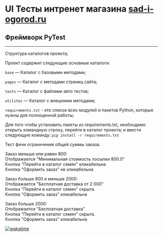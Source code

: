 # UI Тесты интренет магазина [sad-i-ogorod.ru](https://sad-i-ogorod.ru/)

## Фреймворк PyTest
---
Структура каталогов проекта;

Проект содержит следующие основные каталоги:


`base` — Каталог с базовыми методами;

`pages` — Каталог с методами страниц сайта;

`tests` — Каталог с файлами авто тестов;

`utilites` — Каталог с внешними методами;

`requirements.txt` - это список всех модулей и пакетов Python, которые нужны для полноценной работы;  

Для того чтобы установить пакеты из requirements.txt, необходимо открыть командную строку, перейти в каталог проекта;
и ввести следующую команду: `pip install -r requirements.txt`


Тест фичи ограничения общей суммы заказа.  

Заказ меньше или равен 800:  
Отображается "Минимальная стоимость посылки 800.0"  
Кнопка "Перейти в каталог семян" кликабельна  
Кнопка "Оформить заказ" не кликабельна  

Заказ больше 800 и меньше 2000:  
Отображается "Бесплатная доставка от 2 000"  
Кнопка "Перейти в каталог семян" скрыта.  
Кнопка "Оформить заказ" кликабельна  

Заказ больше 2000:  
Отображается "Бесплатная доставка"  
Кнопка "Перейти в каталог семян" скрыта.  
Кнопка "Оформить заказ" кликабельна   


[![wakatime](https://wakatime.com/badge/user/5f6bd917-a873-40c5-b6dd-4ef1d5b0d747/project/f33a513f-b554-49db-9ebe-d25fdda53e9c.svg)](https://wakatime.com/badge/user/5f6bd917-a873-40c5-b6dd-4ef1d5b0d747/project/f33a513f-b554-49db-9ebe-d25fdda53e9c)

